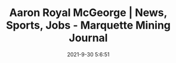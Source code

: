 ---
"title": "Aaron Royal McGeorge | News, Sports, Jobs - Marquette Mining Journal"
"date": "2021-9-30 5:6:51"
"feed_name": "GOOGLENEWSMINING"
"feed_website": "https://news.google.com/search?q=mining%2Bincident&hl=en-US&gl=US&ceid=US:en"
"feed_rss": "https://news.google.com/rss/search?q=mining%2Bincident&hl=en-US&gl=US&ceid=US:en"
"link": "https://www.miningjournal.net/obituaries/2021/09/aaron-royal-mcgeorge/"
"source": "{'href': 'https://www.miningjournal.net', 'title': 'Marquette Mining Journal'}"
"file": "_posts/2021-1-1-08c043d16ff25a24386b20616ea2521d662c8a5e.md"
"accident": "0"
"drilling": "0"
"dead": "0"
"injured": "0"
"arrested": "0"
"where": "unknown site"
"causes": "unknown"
"place": "unknown place"
---